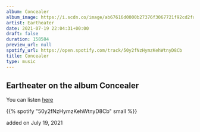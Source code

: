 ```yaml
---
album: Concealer
album_image: https://i.scdn.co/image/ab67616d0000b27376f3067721f92cd2fd51bb4d
artist: Eartheater
date: 2021-07-19 22:04:31+00:00
draft: false
duration: 158584
preview_url: null
spotify_url: https://open.spotify.com/track/50y2fNzHymzKehWtnyD8Cb
title: Concealer
type: music
---
```



## Eartheater on the album Concealer

You can listen [here](https://open.spotify.com/track/50y2fNzHymzKehWtnyD8Cb)

{{% spotify "50y2fNzHymzKehWtnyD8Cb" small %}}

added on July 19, 2021